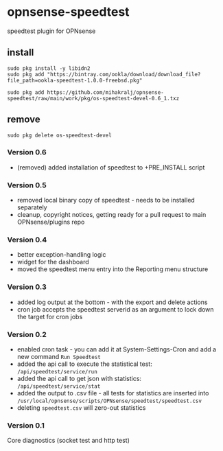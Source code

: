 # opnsense-speedtest
speedtest plugin for OPNsense

## install
```
sudo pkg install -y libidn2
sudo pkg add "https://bintray.com/ookla/download/download_file?file_path=ookla-speedtest-1.0.0-freebsd.pkg"

sudo pkg add https://github.com/mihakralj/opnsense-speedtest/raw/main/work/pkg/os-speedtest-devel-0.6_1.txz
```
## remove
`sudo pkg delete os-speedtest-devel`

### Version 0.6
- (removed) added installation of speedtest to +PRE_INSTALL script

### Version 0.5
- removed local binary copy of speedtest - needs to be installed separately
- cleanup, copyright notices, getting ready for a pull request to main OPNsense/plugins repo

### Version 0.4
- better exception-handling logic
- widget for the dashboard
- moved the speedtest menu entry into the Reporting menu structure

### Version 0.3
- added log output at the bottom - with the export and delete actions
- cron job accepts the speedtest serverid as an argument to lock down the target for cron jobs

### Version 0.2
- enabled cron task - you can add it at System-Settings-Cron and add a new command `Run Speedtest`
- added the api call to execute the statistical test: `/api/speedtest/service/run`
- added the api call to get json with statistics: `/api/speedtest/service/stat`
- added the output to .csv file - all tests for statistics are inserted into `/usr/local/opnsense/scripts/OPNsense/speedtest/speedtest.csv`
- deleting `speedtest.csv` will zero-out statistics

### Version 0.1
Core diagnostics (socket test and http test)
